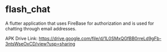 # flash_chat

A flutter application that uses FireBase for authorization and is used for chatting through email addresses.

APK Drive Link: https://drive.google.com/file/d/1L0SMxQGfBB0rreLd9gFb-3ntsWseOxCD/view?usp=sharing
